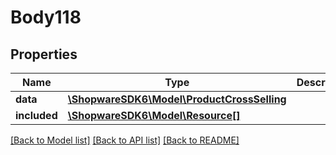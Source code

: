 # Body118

## Properties
Name | Type | Description | Notes
------------ | ------------- | ------------- | -------------
**data** | [**\ShopwareSDK6\Model\ProductCrossSelling**](ProductCrossSelling.md) |  | [optional] 
**included** | [**\ShopwareSDK6\Model\Resource[]**](Resource.md) |  | [optional] 

[[Back to Model list]](../../README.md#documentation-for-models) [[Back to API list]](../../README.md#documentation-for-api-endpoints) [[Back to README]](../../README.md)

